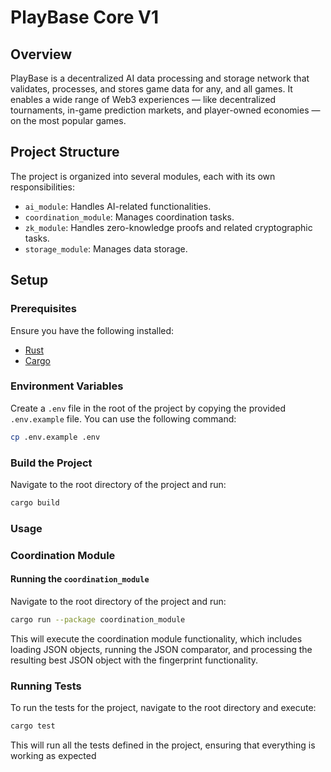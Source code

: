 # PlayBase Core V1

## Overview

PlayBase is a decentralized AI data processing and storage network that validates, processes, and stores game data for any, and all games. It enables a wide range of Web3 experiences — like decentralized tournaments, in-game prediction markets, and player-owned economies — on the most popular games.

## Project Structure

The project is organized into several modules, each with its own responsibilities:

- `ai_module`: Handles AI-related functionalities.
- `coordination_module`: Manages coordination tasks.
- `zk_module`: Handles zero-knowledge proofs and related cryptographic tasks.
- `storage_module`: Manages data storage.

## Setup

### Prerequisites

Ensure you have the following installed:

- [Rust](https://www.rust-lang.org/tools/install)
- [Cargo](https://doc.rust-lang.org/cargo/getting-started/installation.html)

### Environment Variables

Create a `.env` file in the root of the project by copying the provided `.env.example` file. You can use the following command:

```sh
cp .env.example .env
```

### Build the Project

Navigate to the root directory of the project and run:

```bash
cargo build
```

### Usage

### Coordination Module

#### Running the `coordination_module`

Navigate to the root directory of the project and run:

```bash
cargo run --package coordination_module
```

This will execute the coordination module functionality, which includes loading JSON objects, running the JSON comparator, and processing the resulting best JSON object with the fingerprint functionality.

### Running Tests

To run the tests for the project, navigate to the root directory and execute:

```bash
cargo test
```

This will run all the tests defined in the project, ensuring that everything is working as expected